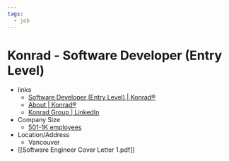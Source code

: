 ```yaml
---
tags:
  - job
---
```

# Konrad - Software Developer (Entry Level) 
- links
	- [Software Developer (Entry Level) | Konrad®](https://www.konrad.com/careers/job/software-developer-entry-level_5599027003)
	- [About | Konrad®](https://www.konrad.com/about)
	- [Konrad Group | LinkedIn](https://www.linkedin.com/company/konrad-group/)
- Company Size
	- [501-1K employees](https://www.linkedin.com/search/results/people/?currentCompany=%5B%221693102%22%5D&origin=COMPANY_PAGE_CANNED_SEARCH)
- Location/Address
	- Vancouver
- [[Software Engineer Cover Letter 1.pdf]]